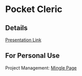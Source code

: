 # Pocket Cleric 

## Details

[Presentation Link](https://docs.google.com/presentation/d/1iULKB0v9dyE6l0wX01uJ0nTskE_rRAyRr2r3CGsD4MM/edit?usp=sharing)


## For Personal Use

Project Management: [Mingle Page](https://pocketcleric.mingle.thoughtworks.com/projects/your_first_project/cards/grid?color_by=Priority&favorite_id=2&filters%5B%5D=%5BType%5D%5Bis%5D%5BStory%5D&group_by%5Blane%5D=Status&lanes=New%2CIn+progress%2CComplete%2CRequires+code+review&tab=Card+Wall)
